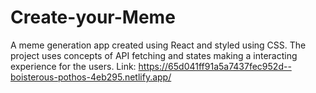 # Create-your-Meme

A meme generation app created using React and styled using CSS. The project uses concepts of API fetching and states making a interacting experience for the users.
Link: https://65d041ff91a5a7437fec952d--boisterous-pothos-4eb295.netlify.app/
